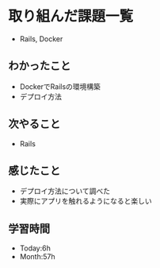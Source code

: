 # 取り組んだ課題一覧
- Rails, Docker
## わかったこと
- DockerでRailsの環境構築
- デプロイ方法
## 次やること
- Rails
## 感じたこと
- デプロイ方法について調べた
- 実際にアプリを触れるようになると楽しい
## 学習時間
- Today:6h
- Month:57h
